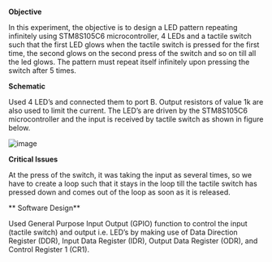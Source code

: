 **Objective**

In this experiment, the objective is to design a LED pattern repeating infinitely using STM8S105C6 microcontroller, 4 LEDs and a tactile switch such that the first LED glows when the tactile switch is pressed for the first time, the second glows on the second press of the switch and so on till all the led glows. The pattern must repeat itself infinitely upon pressing the switch after 5 times.

**Schematic**

Used 4 LED’s and connected them to port B. Output resistors of value 1k are also used to limit the current. The LED’s are driven by the STM8S105C6 microcontroller and the input is received by tactile switch as shown in figure below.

![image](https://cloud.githubusercontent.com/assets/25156625/26421475/d7c7e072-40e3-11e7-8df4-049a44fd63bd.png)

**Critical Issues**

At the press of the switch, it was taking the input as several times, so we have to create a loop such that it stays in the loop till the tactile switch has pressed down and comes out of the loop as soon as it is released.

** Software Design**

Used General Purpose Input Output (GPIO) function to control the input (tactile switch) and output i.e. LED’s by making use of Data Direction Register (DDR), Input Data Register (IDR), Output Data Register (ODR), and Control Register 1 (CR1).

